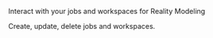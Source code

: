 Interact with your jobs and workspaces for Reality Modeling

Create, update, delete jobs and workspaces.